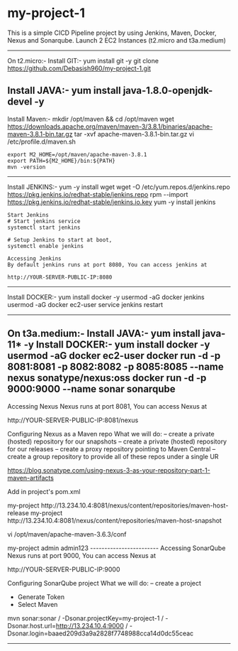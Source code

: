 # my-project-1

This is a simple CICD Pipeline project by using Jenkins, Maven, Docker, Nexus and Sonarqube.
Launch 2 EC2 Instances (t2.micro and t3a.medium)
************
On t2.micro:-
Install GIT:- yum install git -y
	git clone https://github.com/Debasish960/my-project-1.git

Install JAVA:- yum install java-1.8.0-openjdk-devel -y
--------------
Install Maven:-
	mkdir /opt/maven && cd /opt/maven
	wget https://downloads.apache.org/maven/maven-3/3.8.1/binaries/apache-maven-3.8.1-bin.tar.gz
	tar -xvf apache-maven-3.8.1-bin.tar.gz
	vi /etc/profile.d/maven.sh

	export M2_HOME=/opt/maven/apache-maven-3.8.1
	export PATH=${M2_HOME}/bin:${PATH}
	mvn -version
----------------
Install JENKINS:-
	yum -y install wget
	wget -O /etc/yum.repos.d/jenkins.repo https://pkg.jenkins.io/redhat-stable/jenkins.repo
	rpm --import https://pkg.jenkins.io/redhat-stable/jenkins.io.key
	yum -y install jenkins

	Start Jenkins
	# Start jenkins service
	systemctl start jenkins

	# Setup Jenkins to start at boot,
	systemctl enable jenkins

	Accessing Jenkins
	By default jenkins runs at port 8080, You can access jenkins at

	http://YOUR-SERVER-PUBLIC-IP:8080
-----------------
Install DOCKER:-
	yum install docker -y
	usermod -aG docker jenkins
	usermod -aG docker ec2-user
	service jenkins restart
******************
On t3a.medium:-
	Install JAVA:- yum install java-11* -y
	Install DOCKER:-
	yum install docker -y
	usermod -aG docker ec2-user
	docker run -d -p 8081:8081 -p 8082:8082 -p 8085:8085 --name nexus sonatype/nexus:oss
	docker run -d -p 9000:9000 --name sonar sonarqube
---------------------
Accessing Nexus
Nexus runs at port 8081, You can access Nexus at 

http://YOUR-SERVER-PUBLIC-IP:8081/nexus

Configuring Nexus as a Maven repo
What we will do:
– create a private (hosted) repository for our snapshots
– create a private (hosted) repository for our releases
– create a proxy repository pointing to Maven Central
– create a group repository to provide all of these repos under a single UR

https://blog.sonatype.com/using-nexus-3-as-your-repository-part-1-maven-artifacts

Add in project's pom.xml

<distributionManagement>
  <repository>
    <id>my-project</id>
    <url>http://13.234.10.4:8081/nexus/content/repositories/maven-host-release</url>
  </repository>
  <snapshotRepository>
    <id>my-project</id>
    <url>http://13.234.10.4:8081/nexus/content/repositories/maven-host-snapshot</url>
  </snapshotRepository>
</distributionManagement>

vi /opt/maven/apache-maven-3.6.3/conf

<server>
  <id>my-project</id>
  <username>admin</username>
  <password>admin123</password>
</server>
------------------------
Accessing SonarQube
Nexus runs at port 9000, You can access Nexus at 

http://YOUR-SERVER-PUBLIC-IP:9000

Configuring SonarQube project
What we will do:
– create a project
- Generate Token
- Select Maven 

mvn sonar:sonar /
  -Dsonar.projectKey=my-project-1 /
  -Dsonar.host.url=http://13.234.10.4:9000 /
  -Dsonar.login=baaed209d3a9a2828f7748988cca14d0dc55ceac
*********************
